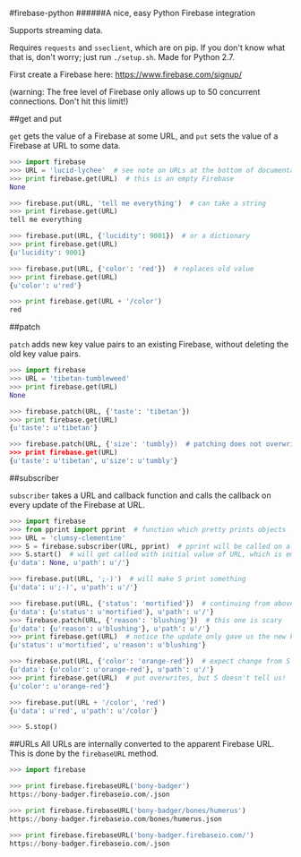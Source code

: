 #firebase-python
######A nice, easy Python Firebase integration

Supports streaming data.

Requires `requests` and `sseclient`, which are on pip. If you don't know what that is, don't worry; just run `./setup.sh`. Made for Python 2.7.

First create a Firebase here:
https://www.firebase.com/signup/

(warning: The free level of Firebase only allows up to 50 concurrent connections. Don't hit this limit!)



##get and put

`get` gets the value of a Firebase at some URL, and `put` sets the value of a Firebase at URL to some data.

```python
>>> import firebase
>>> URL = 'lucid-lychee'  # see note on URLs at the bottom of documentation
>>> print firebase.get(URL)  # this is an empty Firebase
None

>>> firebase.put(URL, 'tell me everything')  # can take a string
>>> print firebase.get(URL)
tell me everything

>>> firebase.put(URL, {'lucidity': 9001})  # or a dictionary
>>> print firebase.get(URL)
{u'lucidity': 9001}

>>> firebase.put(URL, {'color': 'red'})  # replaces old value
>>> print firebase.get(URL)
{u'color': u'red'}

>>> print firebase.get(URL + '/color')
red
```



##patch

`patch` adds new key value pairs to an existing Firebase, without deleting the old key value pairs.

```python
>>> import firebase
>>> URL = 'tibetan-tumbleweed'
>>> print firebase.get(URL)
None

>>> firebase.patch(URL, {'taste': 'tibetan'})
>>> print firebase.get(URL)
{u'taste': u'tibetan'}

>>> firebase.patch(URL, {'size': 'tumbly})  # patching does not overwrite
>>> print firebase.get(URL)
{u'taste': u'tibetan', u'size': u'tumbly'}
```



##subscriber

`subscriber` takes a URL and callback function and calls the callback on every update of the Firebase at URL.

```python
>>> import firebase
>>> from pprint import pprint  # function which pretty prints objects
>>> URL = 'clumsy-clementine'
>>> S = firebase.subscriber(URL, pprint)  # pprint will be called on all Firebase updates
>>> S.start()  # will get called with initial value of URL, which is empty
{u'data': None, u'path': u'/'}

>>> firebase.put(URL, ';-)')  # will make S print something
{u'data': u';-)', u'path': u'/'}

>>> firebase.put(URL, {'status': 'mortified'})  # continuing from above
{u'data': {u'status': u'mortified'}, u'path': u'/'}
>>> firebase.patch(URL, {'reason': 'blushing'})  # this one is scary
{u'data': {u'reason': u'blushing'}, u'path': u'/'}
>>> print firebase.get(URL)  # notice the update only gave us the new k,v without telling us
{u'status': u'mortified', u'reason': u'blushing'}

>>> firebase.put(URL, {'color': 'orange-red'})  # expect change from S
{u'data': {u'color': u'orange-red'}, u'path': u'/'}
>>> print firebase.get(URL)  # put overwrites, but S doesn't tell us!
{u'color': u'orange-red'}

>>> firebase.put(URL + '/color', 'red')
{u'data': u'red', u'path': u'/color'}

>>> S.stop()
```



##URLs
All URLs are internally converted to the apparent Firebase URL. This is done by the `firebaseURL` method.

```python
>>> import firebase

>>> print firebase.firebaseURL('bony-badger')
https://bony-badger.firebaseio.com/.json

>>> print firebase.firebaseURL('bony-badger/bones/humerus')
https://bony-badger.firebaseio.com/bones/humerus.json

>>> print firebase.firebaseURL('bony-badger.firebaseio.com/')
https://bony-badger.firebaseio.com/.json
```
